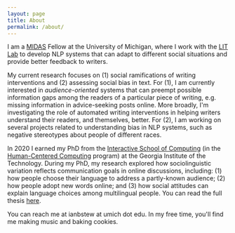 ```yaml
---
layout: page
title: About
permalink: /about/
---
```

I am a [MIDAS](midas.umich.edu/) Fellow at the University of Michigan, where I work with the [LIT Lab](https://lit.eecs.umich.edu/) to develop NLP systems that can adapt to different social situations and provide better feedback to writers.

My current research focuses on (1) social ramifications of writing interventions and (2) assessing social bias in text.
For (1), I am currently interested in *audience-oriented* systems that can preempt possible information gaps among the readers of a particular piece of writing, e.g. missing information in advice-seeking posts online. 
More broadly, I'm investigating the role of automated writing interventions in helping writers understand their readers, and themselves, better.
For (2), I am working on several projects related to understanding bias in NLP systems, such as negative stereotypes about people of different races.
 
In 2020 I earned my PhD from the [Interactive School of Computing](http://www.ic.gatech.edu/) (in the [Human-Centered Computing](http://www.hcc.cc.gatech.edu) program) at the Georgia Institute of the Technology. 
During my PhD, my research explored how sociolinguistic variation reflects communication goals in online discussions, including: (1) how people choose their language to address a partly-known audience; (2) how people adopt new words online; and (3) how social attitudes can explain language choices among multilingual people.
You can read the full thesis [here](docs/thesis.pdf). 

You can reach me at ianbstew at umich dot edu. In my free time, you'll find me making music and baking cookies.
